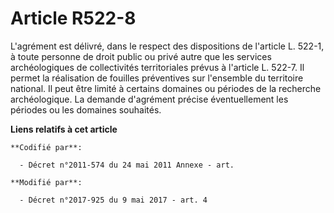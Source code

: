 # Article R522-8

L'agrément est délivré, dans le respect des dispositions de l'article L. 522-1, à toute personne de droit public ou privé
autre que les services archéologiques de collectivités territoriales prévus à l'article L. 522-7. Il permet la réalisation de
fouilles préventives sur l'ensemble du territoire national. Il peut être limité à certains domaines ou périodes de la
recherche archéologique. La demande d'agrément précise éventuellement les périodes ou les domaines souhaités.

**Liens relatifs à cet article**

	**Codifié par**:

	  - Décret n°2011-574 du 24 mai 2011 Annexe - art.

	**Modifié par**:

	  - Décret n°2017-925 du 9 mai 2017 - art. 4
